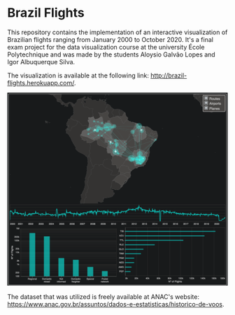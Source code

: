 # Brazil Flights

This repository contains the implementation of an interactive visualization of Brazilian flights ranging from January 2000 to October 2020. It's a final exam project for the data visualization course at the university École Polytechnique and was made by the students Aloysio Galvão Lopes and Igor Albuquerque Silva.

 The visualization is available at the following link: <http://brazil-flights.herokuapp.com/>.

![](doc/overview.png)

The dataset that was utilized is freely available at ANAC's website: <https://www.anac.gov.br/assuntos/dados-e-estatisticas/historico-de-voos>.
